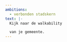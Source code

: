 ```yaml
---
ambitions:
  - verbonden stadskern
text: |-
  Kijk naar de walkability 

  van je gemeente.
---
```

